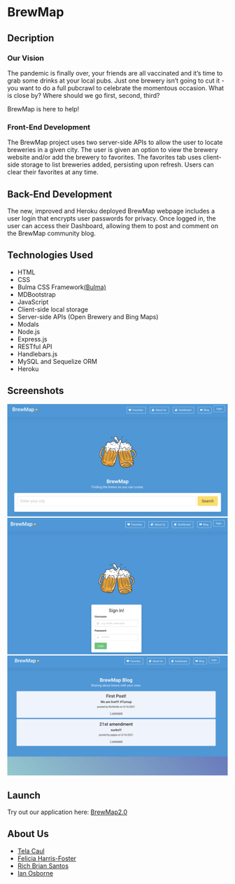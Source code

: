 # BrewMap
## Decription
### Our Vision
The pandemic is finally over, your friends are all vaccinated and it’s time to grab some drinks at your local pubs. Just one brewery isn’t going to cut it - you want to do a full pubcrawl to celebrate the momentous occasion. What is close by? Where should we go first, second, third?

BrewMap is here to help! 

### Front-End Development
The BrewMap project uses two server-side APIs to allow the user to locate breweries in a given city. The user is given an option to view the brewery website and/or add the brewery to favorites. The favorites tab uses client-side storage to list breweries added, persisting upon refresh. Users can clear their favorites at any time. 

## Back-End Development
The new, improved and Heroku deployed BrewMap webpage includes a user login that encrypts user passwords for privacy. Once logged in, the user can access their Dashboard, allowing them to post and comment on the BrewMap community blog. 

## Technologies Used
* HTML
* CSS 
* Bulma CSS Framework[(Bulma)](https://github.com/BulmaTemplates/bulma-templates/blob/master/templates/landing.html)
* MDBootstrap
* JavaScript
* Client-side local storage
* Server-side APIs (Open Brewery and Bing Maps)
* Modals
* Node.js
* Express.js
* RESTful API
* Handlebars.js
* MySQL and Sequelize ORM
* Heroku

## Screenshots
![BrewMap Home](./public/images/home.jpg)
![BrewMap Login](./public/images/login.jpg)
![BrewMap Blog](./public/images/blog.jpg)

## Launch
Try out our application here: [BrewMap2.0](https://salty-thicket-97397.herokuapp.com/)

## About Us
* [Tela Caul](https://telacaul.github.io/caul-professional-portfolio/)
* [Felicia Harris-Foster](https://harrisfd.github.io/portfolio-page/)
* [Rich Brian Santos](https://rbsantos-code.github.io/all-about-me/)
* [Ian Osborne](https://riosborne6.github.io/Portfolio/)